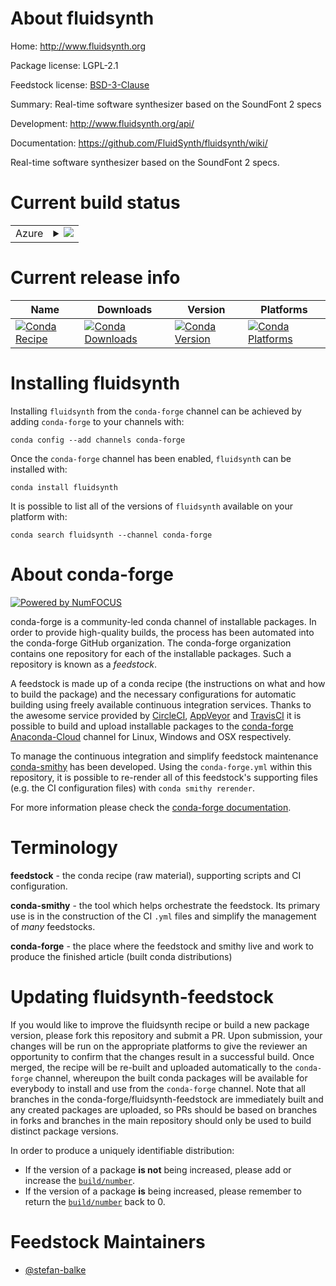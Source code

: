 About fluidsynth
================

Home: http://www.fluidsynth.org

Package license: LGPL-2.1

Feedstock license: [BSD-3-Clause](https://github.com/conda-forge/fluidsynth-feedstock/blob/master/LICENSE.txt)

Summary: Real-time software synthesizer based on the SoundFont 2 specs

Development: http://www.fluidsynth.org/api/

Documentation: https://github.com/FluidSynth/fluidsynth/wiki/

Real-time software synthesizer based on the SoundFont 2 specs.


Current build status
====================


<table>
    
  <tr>
    <td>Azure</td>
    <td>
      <details>
        <summary>
          <a href="https://dev.azure.com/conda-forge/feedstock-builds/_build/latest?definitionId=5181&branchName=master">
            <img src="https://dev.azure.com/conda-forge/feedstock-builds/_apis/build/status/fluidsynth-feedstock?branchName=master">
          </a>
        </summary>
        <table>
          <thead><tr><th>Variant</th><th>Status</th></tr></thead>
          <tbody><tr>
              <td>linux_64</td>
              <td>
                <a href="https://dev.azure.com/conda-forge/feedstock-builds/_build/latest?definitionId=5181&branchName=master">
                  <img src="https://dev.azure.com/conda-forge/feedstock-builds/_apis/build/status/fluidsynth-feedstock?branchName=master&jobName=linux&configuration=linux_64_" alt="variant">
                </a>
              </td>
            </tr><tr>
              <td>osx_64</td>
              <td>
                <a href="https://dev.azure.com/conda-forge/feedstock-builds/_build/latest?definitionId=5181&branchName=master">
                  <img src="https://dev.azure.com/conda-forge/feedstock-builds/_apis/build/status/fluidsynth-feedstock?branchName=master&jobName=osx&configuration=osx_64_" alt="variant">
                </a>
              </td>
            </tr>
          </tbody>
        </table>
      </details>
    </td>
  </tr>
</table>

Current release info
====================

| Name | Downloads | Version | Platforms |
| --- | --- | --- | --- |
| [![Conda Recipe](https://img.shields.io/badge/recipe-fluidsynth-green.svg)](https://anaconda.org/conda-forge/fluidsynth) | [![Conda Downloads](https://img.shields.io/conda/dn/conda-forge/fluidsynth.svg)](https://anaconda.org/conda-forge/fluidsynth) | [![Conda Version](https://img.shields.io/conda/vn/conda-forge/fluidsynth.svg)](https://anaconda.org/conda-forge/fluidsynth) | [![Conda Platforms](https://img.shields.io/conda/pn/conda-forge/fluidsynth.svg)](https://anaconda.org/conda-forge/fluidsynth) |

Installing fluidsynth
=====================

Installing `fluidsynth` from the `conda-forge` channel can be achieved by adding `conda-forge` to your channels with:

```
conda config --add channels conda-forge
```

Once the `conda-forge` channel has been enabled, `fluidsynth` can be installed with:

```
conda install fluidsynth
```

It is possible to list all of the versions of `fluidsynth` available on your platform with:

```
conda search fluidsynth --channel conda-forge
```


About conda-forge
=================

[![Powered by NumFOCUS](https://img.shields.io/badge/powered%20by-NumFOCUS-orange.svg?style=flat&colorA=E1523D&colorB=007D8A)](http://numfocus.org)

conda-forge is a community-led conda channel of installable packages.
In order to provide high-quality builds, the process has been automated into the
conda-forge GitHub organization. The conda-forge organization contains one repository
for each of the installable packages. Such a repository is known as a *feedstock*.

A feedstock is made up of a conda recipe (the instructions on what and how to build
the package) and the necessary configurations for automatic building using freely
available continuous integration services. Thanks to the awesome service provided by
[CircleCI](https://circleci.com/), [AppVeyor](https://www.appveyor.com/)
and [TravisCI](https://travis-ci.com/) it is possible to build and upload installable
packages to the [conda-forge](https://anaconda.org/conda-forge)
[Anaconda-Cloud](https://anaconda.org/) channel for Linux, Windows and OSX respectively.

To manage the continuous integration and simplify feedstock maintenance
[conda-smithy](https://github.com/conda-forge/conda-smithy) has been developed.
Using the ``conda-forge.yml`` within this repository, it is possible to re-render all of
this feedstock's supporting files (e.g. the CI configuration files) with ``conda smithy rerender``.

For more information please check the [conda-forge documentation](https://conda-forge.org/docs/).

Terminology
===========

**feedstock** - the conda recipe (raw material), supporting scripts and CI configuration.

**conda-smithy** - the tool which helps orchestrate the feedstock.
                   Its primary use is in the construction of the CI ``.yml`` files
                   and simplify the management of *many* feedstocks.

**conda-forge** - the place where the feedstock and smithy live and work to
                  produce the finished article (built conda distributions)


Updating fluidsynth-feedstock
=============================

If you would like to improve the fluidsynth recipe or build a new
package version, please fork this repository and submit a PR. Upon submission,
your changes will be run on the appropriate platforms to give the reviewer an
opportunity to confirm that the changes result in a successful build. Once
merged, the recipe will be re-built and uploaded automatically to the
`conda-forge` channel, whereupon the built conda packages will be available for
everybody to install and use from the `conda-forge` channel.
Note that all branches in the conda-forge/fluidsynth-feedstock are
immediately built and any created packages are uploaded, so PRs should be based
on branches in forks and branches in the main repository should only be used to
build distinct package versions.

In order to produce a uniquely identifiable distribution:
 * If the version of a package **is not** being increased, please add or increase
   the [``build/number``](https://conda.io/docs/user-guide/tasks/build-packages/define-metadata.html#build-number-and-string).
 * If the version of a package **is** being increased, please remember to return
   the [``build/number``](https://conda.io/docs/user-guide/tasks/build-packages/define-metadata.html#build-number-and-string)
   back to 0.

Feedstock Maintainers
=====================

* [@stefan-balke](https://github.com/stefan-balke/)

